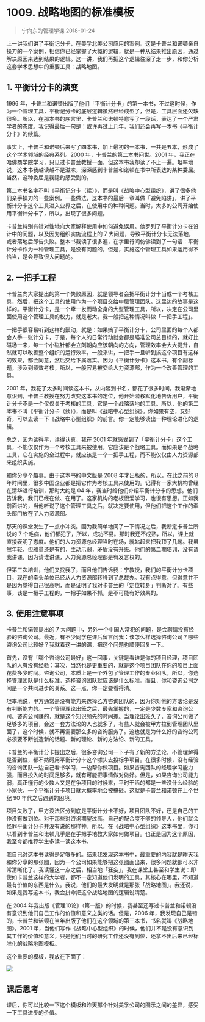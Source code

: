 # 1009. 战略地图的标准模板
> 宁向东的管理学课
2018-01-24

上一讲我们讲了平衡记分卡，在美孚北美公司应用的案例。这是卡普兰和诺顿亲自操刀的一个案例，相信你已经掌握了大概的逻辑，就是一种从结果推出原因，通过解决原因来达到结果的逻辑。这一讲，我们再把这个逻辑往深了走一步，和你分析这套学术思想中的重要工具：战略地图。

## 1. 平衡计分卡的演变
1996 年，卡普兰和诺顿出版了他们「平衡计分卡」的第一本书，不过这时候，作为一个管理工具，平衡记分卡的底层逻辑虽然已经成型了，但是，工具层面还欠缺很多。所以，在那本书的序言里，卡普兰和诺顿特意写了一段话，表达了一个严肃学者的态度。我记得最后一句是：或许再过上几年，我们还会再写一本书《平衡计分卡》的续篇。

事实上，卡普兰和诺顿后来写了四本书，加上最初的一本书，一共是五本，形成了这个学术领域的经典系列。2000 年，卡普兰的第二本书问世。2001 年，我正在哈佛商学院学习，只见过卡普兰教授一面，但这本书我却读了不止一遍。坦率地说，这本书我越读越不是滋味，深深感到卡普兰和诺顿在书中所表达的某种委屈。当然，这种委屈是我隐约感受到的。

第二本书名字不叫《平衡记分卡（续）》，而是叫《战略中心型组织》，讲了很多他们亲手操刀的一些案例，一些做法。这本书的最后一章叫做「避免陷阱」，讲了平衡计分卡这个工具进入业界之后，在使用中的种种问题。当时，太多的公司开始使用平衡计分卡了，所以，出现了很多问题。

卡普兰特别有针对性地向大家解释使用中如何避免误用。他罗列了平衡计分卡在设计中的问题，以及因为组织实施流程上的 7 大问题，导致平衡计分卡无法落地，或者落地后即告失败。整本书我读了很多遍，在字里行间仿佛读到了一句话：平衡计分卡作为一种管理工具，是没有问题的，但是，实施这个管理工具如果运用得不恰当，是会导致很大问题的。

## 2. 一把手工程
卡普兰向大家提出的第一个失败原因，就是领导者会把平衡计分卡当成一个考核工具，然后，把这个工具的使用作为一个项目交给中层管理团队。这里边的故事是这样的。平衡计分卡，是一个牵一发而动全身的大型管理工具，所以，决定在公司里面使用这个管理工具的权力，就是老大。我一般把这种情况叫做「一把手工程」。

一把手很容易听到这样的鼓动，就是：如果搞了平衡计分卡，公司里面的每个人都会人手一张计分卡，于是，每个人的日常行动就会都是瞄准公司总目标的，就好比磁场一来，每一个小磁针都会立刻朝向应该朝向的方向，管理效率会大大提升，自然就可以改善整个组织的运行效率。一般来讲，一把手一旦听到搞这个项目有这样的效果，都会同意，然后交给下属落实。因为《平衡计分卡》这本书，有个副标题，涉及到绩效考核，所以，一般容易被交给人力资源部，作为一个改善管理的工具。

2001 年，我花了太多时间读这本书，从内容到书名，都花了很多时间。我渐渐地意识到，卡普兰教授在努力改变这本书的定位，他开始潜移默化地告诉用户，平衡计分卡不是一个仅仅关于考核的工具，它是一个战略落地的工具。所以，他的第二本书不叫《平衡计分卡（续）》，而是叫《战略中心型组织》。你如果有空，又好奇，可以去读一下《战略中心型组织》的前言。你一定能够读出一种理论进化的逻辑。

总之，因为读得早，读得认真，我在 2001 年就感受到了「平衡计分卡」这个工具，不能仅仅作为一个考核工具来被使用，它应该是个战略工具。而如果是个战略工具，它在实施的全过程中，就应该是一个一把手工程，而不能仅仅由人力资源部来组织实施。

和你分享个趣事。由于这本书的中文版是 2008 年才出版的，所以，在此之前的 8 年时间里，很多中国企业都是把它作为考核工具来使用的。记得有一家大机构曾经在清华进行培训，那时大约是 04 年，我当时给他们介绍平衡计分卡的思想。他们告诉我，我们已经在做、在用了。这家机构的老板很爱学习，也很有思想。正如我前面讲的，当他听说了这个管理工具之后，就决定要使用，但他们把这个工作的牵头部门放在了人力资源部。

那天的课堂发生了一点小冲突。因为我简单地问了一下情况之后，我断定卡普兰所说的 7 个毛病，他们都犯了，所以，成功不易。那时我还不成熟，所以，课上就直接表明了态度。他们的人力资源总经理当时在场，就站起来把我顶了几句。我虽然年轻，但雅量还是有的，主动示弱，矛盾没有升级。他们的第二期培训，没有请我讲课，因为请谁讲课，人力资源总经理都是有发言权的。

但第三次培训，他们又找我了，而且他们告诉我：宁教授，我们的平衡计分卡项目，现在的牵头单位已经从人力资源部转移到了总裁办。我有点得意，但得意并不是因为觉得自己很高明，而是证明了我对卡普兰的「定位转身」判断对了。有些事，该是一把手工程的，一把手如果不抓，是不可能有好效果的。

## 3. 使用注意事项
卡普兰和诺顿提出的 7 大问题中，另外一个中国人常犯的问题，是会聘请没有经验的咨询公司。最近，有不少同学在课后留言问我：该怎么样选择咨询公司？哪些咨询公司比较好？我就着这一讲的课，把这个问题也顺便回复一下。

首先，没有「哪个咨询公司最好」这一回事，关键是看谁是你的项目经理，项目团队的人有没有经验；其次，当然也是更重要的，就是这个项目团队在你的项目上面花费多少时间。咨询公司，本质上是一个外包了管理工作的专业团队，所以，你选择管理团队是什么标准，选择咨询团队就应该是什么标准。而且，你和咨询公司之间是一个共同进步的关系。这一点，你一定要看得清。

坦率地说，甲方通常是没有能力来选择乙方咨询团队的，因为你对他的方法论是没有判断能力的。一个管理理论出笼之后，最先掌握的，一定是少数专家和咨询公司。咨询公司赚的，就是这个知识领先的时间差。当理论出笼久了，咨询公司做了足够多的项目，会这一套方法论的人也就多了，有些人就会被甲方拉到管理团队里面了，这个时候，就不再需要那么多的咨询服务了。这也就是为什么好的咨询公司必须要不断创造新的话题、新的理论、新的方法论、新的工具。

卡普兰的平衡计分卡提出之后，很多咨询公司一下子有了新的方法论，不管理解得是否到位，都不妨碍用平衡计分卡这个噱头去投标争项目。在很多时候，没有经验的咨询团队一边自己看书学习，一边帮你做项目。如果咨询团队的经理学习能力强，而且投入的时间足够多，就有可能把事情做对做好。但是，如果咨询公司能力弱，真正懂行的少数人又是在争项目的时候来，平时干活的都是一些没什么经验的小家伙，一个平衡计分卡项目就大概率地会被搞砸。这就是卡普兰和诺顿在上个世纪 90 年代之后遇到的困境。

项目失败了，甲方没法区分到底是平衡计分卡不好，项目团队不好，还是自己的工作没有做到位。对于那些对咨询期望过高，自己的配合度不够的领导人，他们就会怪罪平衡计分卡并没有说的那样神。所以，在《战略中心型组织》这本书里，你可以看到卡普兰和诺顿几乎是在手把手地教大家如何做项目。也正是因为这个原因，我至今都推荐学生多读一读这本书。

我自己对这本书读得是足够多的。结果我发现这本书中，最重要的内容就是昨天我和你分享的那张图，因为一个公司如果能够把这张图画出来，很多问题就都可以非常清晰化了。我读懂这一点之后，相当地「狂妄」，我在课堂上甚至和学生说：即使如卡普兰这样的大学者，都不一定知道他们发明的工具，其核心在哪里，不知道最有价值的东西是什么。我说，他们的最大发明就是那张「战略地图」。我还说，如果是我写这本书，我会拼命把这个战略地图的逻辑说清楚。

在 2004 年我出版《管理10论》（第一版）的时候，我甚至还写过卡普兰和诺顿没有意识到他们自己工作的价值和意义之类的话。但是，2006 年，我发现自己是错的，卡普兰和诺顿在当年出版了他们在这个领域的第三本书，书名就叫《战略地图》。2001 年，当他们写作《战略中心型组织》的时候，他们并不是没有意识到其工作的价值和意义，只是他们当时的研究工作还没有到位，还拿不出后来已经标准化的战略地图模板。

这个重要的模板，我放在下面了：

![](https://raw.githubusercontent.com/dalong0514/selfstudy/master/图片链接/宁向东/2019015.jpg)

## 课后思考
课后，你可以比较一下这个模板和昨天那个针对美孚公司的图示之间的差异，感受一下工具进步的价值。